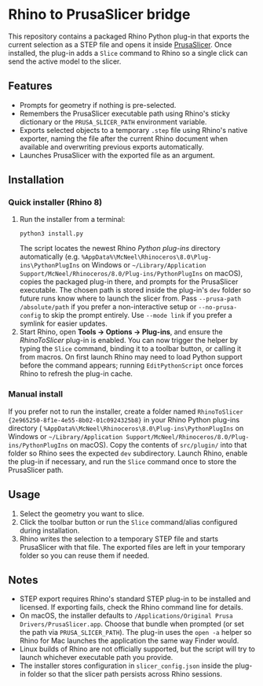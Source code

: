 # Rhino to PrusaSlicer bridge

This repository contains a packaged Rhino Python plug-in that exports the
current selection as a STEP file and opens it inside
[PrusaSlicer](https://www.prusa3d.com/page/prusaslicer_424/). Once installed,
the plug-in adds a `Slice` command to Rhino so a single click can send
the active model to the slicer.

## Features

- Prompts for geometry if nothing is pre-selected.
- Remembers the PrusaSlicer executable path using Rhino's sticky dictionary or
  the `PRUSA_SLICER_PATH` environment variable.
- Exports selected objects to a temporary `.step` file using Rhino's native
  exporter, naming the file after the current Rhino document when available and
  overwriting previous exports automatically.
- Launches PrusaSlicer with the exported file as an argument.

## Installation

### Quick installer (Rhino 8)

1. Run the installer from a terminal:
   ```
   python3 install.py
   ```
   The script locates the newest Rhino *Python plug-ins* directory automatically
   (e.g. `%AppData%\McNeel\Rhinoceros\8.0\Plug-ins\PythonPlugIns` on Windows or
   `~/Library/Application Support/McNeel/Rhinoceros/8.0/Plug-ins/PythonPlugIns`
   on macOS), copies the packaged plug-in there, and prompts for the
   PrusaSlicer executable. The chosen path is stored inside the plug-in's `dev`
   folder so future runs know where to launch the slicer from. Pass
   `--prusa-path /absolute/path` if you prefer a non-interactive setup or
   `--no-prusa-config` to skip the prompt entirely. Use `--mode link` if you
   prefer a symlink for easier updates.
2. Start Rhino, open **Tools → Options → Plug-ins**, and ensure the
   *RhinoToSlicer* plug-in is enabled. You can now trigger the helper by typing
   the `Slice` command, binding it to a toolbar button, or calling it from
   macros. On first launch Rhino may need to load Python support before the
   command appears; running `EditPythonScript` once forces Rhino to refresh the
   plug-in cache.

### Manual install

If you prefer not to run the installer, create a folder named
`RhinoToSlicer {2e965250-8f1e-4e55-8b02-01c0924325b8}` in your Rhino Python
plug-ins directory ( `%AppData%\McNeel\Rhinoceros\8.0\Plug-ins\PythonPlugIns`
on Windows or
`~/Library/Application Support/McNeel/Rhinoceros/8.0/Plug-ins/PythonPlugIns`
on macOS). Copy the contents of `src/plugin/` into that folder so Rhino sees
the expected `dev` subdirectory. Launch Rhino, enable the plug-in if necessary,
and run the `Slice` command once to store the PrusaSlicer path.

## Usage

1. Select the geometry you want to slice.
2. Click the toolbar button or run the `Slice` command/alias configured
   during installation.
3. Rhino writes the selection to a temporary STEP file and starts PrusaSlicer
   with that file. The exported files are left in your temporary folder so you
   can reuse them if needed.

## Notes

- STEP export requires Rhino's standard STEP plug-in to be installed and
  licensed. If exporting fails, check the Rhino command line for details.
- On macOS, the installer defaults to
  `/Applications/Original Prusa Drivers/PrusaSlicer.app`. Choose that bundle
  when prompted (or set the path via `PRUSA_SLICER_PATH`). The plug-in uses the
  `open -a` helper so Rhino for Mac launches the application the same way
  Finder would.
- Linux builds of Rhino are not officially supported, but the script will try
  to launch whichever executable path you provide.
- The installer stores configuration in `slicer_config.json` inside the
  plug-in folder so that the slicer path persists across Rhino sessions.
